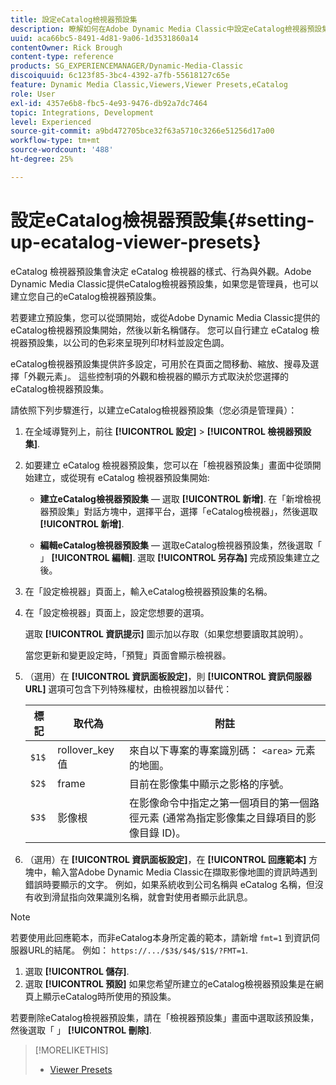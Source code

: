 ```yaml
---
title: 設定eCatalog檢視器預設集
description: 瞭解如何在Adobe Dynamic Media Classic中設定eCatalog檢視器預設集。
uuid: aca66bc5-8491-4d81-9a06-1d3531860a14
contentOwner: Rick Brough
content-type: reference
products: SG_EXPERIENCEMANAGER/Dynamic-Media-Classic
discoiquuid: 6c123f85-3bc4-4392-a7fb-55618127c65e
feature: Dynamic Media Classic,Viewers,Viewer Presets,eCatalog
role: User
exl-id: 4357e6b8-fbc5-4e93-9476-db92a7dc7464
topic: Integrations, Development
level: Experienced
source-git-commit: a9bd472705bce32f63a5710c3266e51256d17a00
workflow-type: tm+mt
source-wordcount: '488'
ht-degree: 25%

---
```


# 設定eCatalog檢視器預設集{#setting-up-ecatalog-viewer-presets}

eCatalog 檢視器預設集會決定 eCatalog 檢視器的樣式、行為與外觀。Adobe Dynamic Media Classic提供eCatalog檢視器預設集，如果您是管理員，也可以建立您自己的eCatalog檢視器預設集。

若要建立預設集，您可以從頭開始，或從Adobe Dynamic Media Classic提供的eCatalog檢視器預設集開始，然後以新名稱儲存。 您可以自行建立 eCatalog 檢視器預設集，以公司的色彩來呈現列印材料並設定色調。

eCatalog檢視器預設集提供許多設定，可用於在頁面之間移動、縮放、搜尋及選擇「外觀元素」。 這些控制項的外觀和檢視器的顯示方式取決於您選擇的eCatalog檢視器預設集。

請依照下列步驟進行，以建立eCatalog檢視器預設集（您必須是管理員）：

1. 在全域導覽列上，前往 **[!UICONTROL 設定]** > **[!UICONTROL 檢視器預設集]**.
1. 如要建立 eCatalog 檢視器預設集，您可以在「檢視器預設集」畫面中從頭開始建立，或從現有 eCatalog 檢視器預設集開始:

   * **建立eCatalog檢視器預設集**  — 選取 **[!UICONTROL 新增]**. 在「新增檢視器預設集」對話方塊中，選擇平台，選擇「eCatalog檢視器」，然後選取 **[!UICONTROL 新增]**.

   * **編輯eCatalog檢視器預設集**  — 選取eCatalog檢視器預設集，然後選取「 」 **[!UICONTROL 編輯]**. 選取 **[!UICONTROL 另存為]** 完成預設集建立之後。

1. 在「設定檢視器」頁面上，輸入eCatalog檢視器預設集的名稱。
1. 在「設定檢視器」頁面上，設定您想要的選項。

   選取 **[!UICONTROL 資訊提示]** 圖示加以存取（如果您想要讀取其說明）。

   當您更新和變更設定時，「預覽」頁面會顯示檢視器。

1. （選用）在 **[!UICONTROL 資訊面板設定]**，則 **[!UICONTROL 資訊伺服器URL]** 選項可包含下列特殊權杖，由檢視器加以替代：

   | 標記 | 取代為 | 附註 |
   | --- | --- | --- |
   | `$1$` | rollover_key 值 | 來自以下專案的專案識別碼： `<area>` 元素的地圖。 |
   | `$2$` | frame | 目前在影像集中顯示之影格的序號。 |
   | `$3$` | 影像根 | 在影像命令中指定之第一個項目的第一個路徑元素 (通常為指定影像集之目錄項目的影像目錄 ID)。 |

1. （選用）在 **[!UICONTROL 資訊面板設定]**，在 **[!UICONTROL 回應範本]** 方塊中，輸入當Adobe Dynamic Media Classic在擷取影像地圖的資訊時遇到錯誤時要顯示的文字。 例如，如果系統收到公司名稱與 eCatalog 名稱，但沒有收到滑鼠指向效果識別名稱，就會對使用者顯示此訊息。

>[!NOTE]
>
>若要使用此回應範本，而非eCatalog本身所定義的範本，請新增 `fmt=1` 到資訊伺服器URL的結尾。 例如： `https://.../$3$/$4$/$1$/?FMT=1`.

1. 選取 **[!UICONTROL 儲存]**.
1. 選取 **[!UICONTROL 預設]** 如果您希望所建立的eCatalog檢視器預設集是在網頁上顯示eCatalog時所使用的預設集。

若要刪除eCatalog檢視器預設集，請在「檢視器預設集」畫面中選取該預設集，然後選取「 」 **[!UICONTROL 刪除]**.

>[!MORELIKETHIS]
>
>* [Viewer Presets](application-setup.md#viewer_presets)
